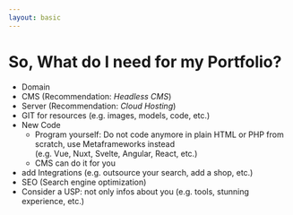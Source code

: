 ```yaml
---
layout: basic
---
```


# So, What do I need for my Portfolio?

<VClicks depth="2">

- Domain
- CMS (Recommendation: _Headless CMS_)
- Server (Recommendation: _Cloud Hosting_)
- GIT for resources (e.g. images, models, code, etc.)
- New Code
  - Program yourself: Do not code anymore in plain HTML or PHP from scratch, use Metaframeworks instead<br />
    (e.g. Vue, Nuxt, Svelte, Angular, React, etc.)
  - CMS can do it for you
- add Integrations (e.g. outsource your search, add a shop, etc.)
- SEO (Search engine optimization)
- Consider a USP: not only infos about you (e.g. tools, stunning experience, etc.)

</VClicks>

<!--
SEO:

- More then better search engine indexing
- Also Social Media Previews: Images, Texts, etc.

-->
